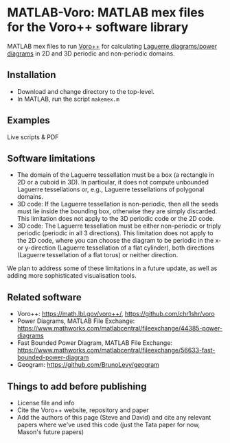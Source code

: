 # MATLAB-Voro: MATLAB mex files for the Voro++ software library
MATLAB mex files to run [Voro++](https://math.lbl.gov/voro++/) for calculating [Laguerre diagrams/power diagrams](https://en.wikipedia.org/wiki/Power_diagram) in 2D and 3D periodic and non-periodic domains.

## Installation ##

* Download and change directory to the top-level.
* In MATLAB, run the script ``makemex.m``

## Examples ##

Live scripts & PDF

## Software limitations ##

* The domain of the Laguerre tessellation must be a box (a rectangle in 2D or a cuboid in 3D). In particular, it does not compute unbounded Laguerre tessellations or, e.g., Laguerre tessellations of polygonal domains. 
* 3D code: If the Laguerre tessellation is non-periodic, then all the seeds must lie inside the bounding box, otherwise they are simply discarded. This limitation does not apply to the 3D periodic code or the 2D code.
* 3D code: The Laguerre tessellation must be either non-periodic or triply periodic (periodic in all 3 directions). This limitation does not apply to the 2D code, where you can choose the diagram to be periodic in the x- or y-direction (Laguerre tessellation of a flat cylinder), both directions (Laguerre tessellation of a flat torus) or neither direction.

We plan to address some of these limitations in a future update, as well as adding more sophisticated visualisation tools.


## Related software ##

* Voro++: <https://math.lbl.gov/voro++/>, <https://github.com/chr1shr/voro>
* Power Diagrams, MATLAB File Exchange: <https://www.mathworks.com/matlabcentral/fileexchange/44385-power-diagrams>
* Fast Bounded Power Diagram, MATLAB File Exchange: <https://www.mathworks.com/matlabcentral/fileexchange/56633-fast-bounded-power-diagram> 
* Geogram: <https://github.com/BrunoLevy/geogram>

## Things to add before publishing ##
* License file and info
* Cite the Voro++ website, repository and paper
* Add the authors of this page (Steve and David) and cite any relevant papers where we've used this code (just the Tata paper for now, Mason's future papers)
